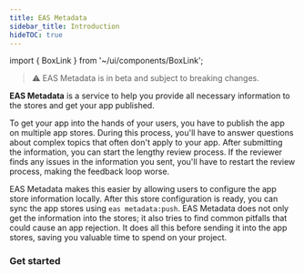 ```yaml
---
title: EAS Metadata
sidebar_title: Introduction
hideTOC: true
---
```


import { BoxLink } from '~/ui/components/BoxLink';

> ⚠️ EAS Metadata is in beta and subject to breaking changes.

**EAS Metadata** is a service to help you provide all necessary information to the stores and get your app published.

To get your app into the hands of your users, you have to publish the app on multiple app stores. During this process, you'll have to answer questions about complex topics that often don't apply to your app. After submitting the information, you can start the lengthy review process. If the reviewer finds any issues in the information you sent, you'll have to restart the review process, making the feedback loop worse.

EAS Metadata makes this easier by allowing users to configure the app store information locally. After this store configuration is ready, you can sync the app stores using `eas metadata:push`. EAS Metadata does not only get the information into the stores; it also tries to find common pitfalls that could cause an app rejection. It does all this before sending it into the app stores, saving you valuable time to spend on your project.

### Get started

<BoxLink title="Getting started" href="/eas-metadata/getting-started" description="Configure EAS Metadata from scratch, or use an existing app to generate the local store configuration." />
